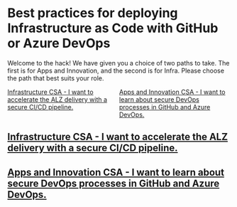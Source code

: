 # Best practices for deploying Infrastructure as Code with GitHub or Azure DevOps

Welcome to the hack! We have given you a choice of two paths to take. The first is for Apps and Innovation, and the second is for Infra. Please choose the path that best suits your role.

<div style="display:flex;"> 
    <div style="flex: 1;">
        <a href="apps/introduction.md">
            Infrastructure CSA - I want to accelerate the ALZ delivery with a secure CI/CD pipeline.
        </a>
    </div>
    <div style="flex: 1;">
        <a href="infra/introduction.md">
            Apps and Innovation CSA - I want to learn about secure DevOps processes in GitHub and Azure DevOps.
        </a>
    </div>
</div>

## [Infrastructure CSA - I want to accelerate the ALZ delivery with a secure CI/CD pipeline.](infra/introduction.md)

## [Apps and Innovation CSA - I want to learn about secure DevOps processes in GitHub and Azure DevOps.](apps/introduction.md)
